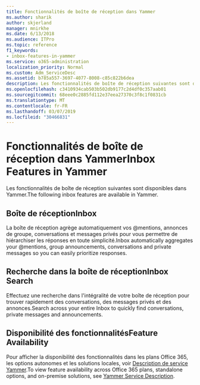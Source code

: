```yaml
---
title: Fonctionnalités de boîte de réception dans Yammer
ms.author: sharik
author: skjerland
manager: mnirkhe
ms.date: 6/13/2018
ms.audience: ITPro
ms.topic: reference
f1_keywords:
- inbox-features-in-yammer
ms.service: o365-administration
localization_priority: Normal
ms.custom: Adm_ServiceDesc
ms.assetid: b785a557-3697-4077-8008-c85c822b6dea
description: Les fonctionnalités de boîte de réception suivantes sont disponibles dans Yammer.
ms.openlocfilehash: c3410934cab503b502db9177c2d4df0c357aab01
ms.sourcegitcommit: 68eee0c2885fd112e37eea27370c3f8c1f0831cb
ms.translationtype: MT
ms.contentlocale: fr-FR
ms.lasthandoff: 03/07/2019
ms.locfileid: "30466831"
---
```

# <a name="inbox-features-in-yammer"></a><span data-ttu-id="aba4b-103">Fonctionnalités de boîte de réception dans Yammer</span><span class="sxs-lookup"><span data-stu-id="aba4b-103">Inbox Features in Yammer</span></span>

<span data-ttu-id="aba4b-104">Les fonctionnalités de boîte de réception suivantes sont disponibles dans Yammer.</span><span class="sxs-lookup"><span data-stu-id="aba4b-104">The following inbox features are available in Yammer.</span></span>
  
## <a name="inbox"></a><span data-ttu-id="aba4b-105">Boîte de réception</span><span class="sxs-lookup"><span data-stu-id="aba4b-105">Inbox</span></span>
<span data-ttu-id="aba4b-106"><a name="bkmk_Inbox"> </a></span><span class="sxs-lookup"><span data-stu-id="aba4b-106"></span></span>

<span data-ttu-id="aba4b-107">La boîte de réception agrège automatiquement vos @mentions, annonces de groupe, conversations et messages privés pour vous permettre de hiérarchiser les réponses en toute simplicité.</span><span class="sxs-lookup"><span data-stu-id="aba4b-107">Inbox automatically aggregates your @mentions, group announcements, conversations and private messages so you can easily prioritize responses.</span></span>
  
## <a name="inbox-search"></a><span data-ttu-id="aba4b-108">Recherche dans la boîte de réception</span><span class="sxs-lookup"><span data-stu-id="aba4b-108">Inbox Search</span></span>
<span data-ttu-id="aba4b-109"><a name="bkmk_InboxSearch"> </a></span><span class="sxs-lookup"><span data-stu-id="aba4b-109"></span></span>

<span data-ttu-id="aba4b-110">Effectuez une recherche dans l'intégralité de votre boîte de réception pour trouver rapidement des conversations, des messages privés et des annonces.</span><span class="sxs-lookup"><span data-stu-id="aba4b-110">Search across your entire Inbox to quickly find conversations, private messages and announcements.</span></span>
  
## <a name="feature-availability"></a><span data-ttu-id="aba4b-111">Disponibilité des fonctionnalités</span><span class="sxs-lookup"><span data-stu-id="aba4b-111">Feature Availability</span></span>
<span data-ttu-id="aba4b-112"><a name="bkmk_InboxSearch"> </a></span><span class="sxs-lookup"><span data-stu-id="aba4b-112"></span></span>

<span data-ttu-id="aba4b-113">Pour afficher la disponibilité des fonctionnalités dans les plans Office 365, les options autonomes et les solutions locales, voir [Description de service Yammer](yammer-service-description.md).</span><span class="sxs-lookup"><span data-stu-id="aba4b-113">To view feature availability across Office 365 plans, standalone options, and on-premise solutions, see [Yammer Service Description](yammer-service-description.md).</span></span>
  

